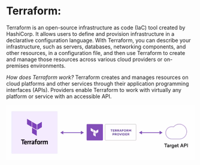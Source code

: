 # Terraform:

Terraform is an open-source infrastructure as code (IaC) tool created by HashiCorp. It allows users to define and provision infrastructure in a declarative configuration language. With Terraform, you can describe your infrastructure, such as servers, databases, networking components, and other resources, in a configuration file, and then use Terraform to create and manage those resources across various cloud providers or on-premises environments.

*How does Terraform work?*
Terraform creates and manages resources on cloud platforms and other services through their application programming interfaces (APIs). Providers enable Terraform to work with virtually any platform or service with an accessible API.

![Alt text](Terraform.jpg)